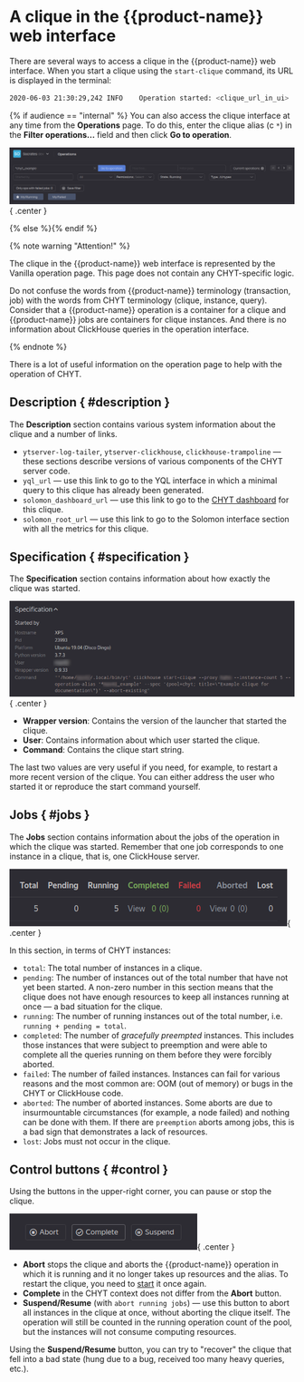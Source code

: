# A clique in the {{product-name}} web interface

There are several ways to access a clique in the {{product-name}} web interface. When you start a clique using the `start-clique` command, its URL is displayed in the terminal:

```bash
2020-06-03 21:30:29,242 INFO    Operation started: <clique_url_in_ui>
```
{% if audience == "internal" %}
You can also access the clique interface at any time from the **Operations** page. To do this, enter the clique alias (с `*`) in the **Filter operations...** field and then click **Go to operation**.

![](../../../../../../images/chyt_go_to_operation.png){ .center }

{% else %}{% endif %}

{% note warning "Attention!" %}

The clique in the {{product-name}} web interface is represented by the Vanilla operation page. This page does not contain any CHYT-specific logic.

Do not confuse the words from {{product-name}} terminology (transaction, job) with the words from CHYT terminology (clique, instance, query). Consider that a {{product-name}} operation is a container for a clique and {{product-name}} jobs are containers for clique instances. And there is no information about ClickHouse queries in the operation interface.

{% endnote %}

There is a lot of useful information on the operation page to help with the operation of CHYT.

## Description { #description }

The **Description** section contains various system information about the clique and a number of links.


- `ytserver-log-tailer`, `ytserver-clickhouse`, `clickhouse-trampoline` &mdash; these sections describe versions of various components of the CHYT server code.
- `yql_url` &mdash; use this link to go to the YQL interface in which a minimal query to this clique has already been generated.
- `solomon_dashboard_url` &mdash; use this link to go to the [CHYT dashboard](../../../../../user-guide/data-processing/chyt/cliques/administration.md#dashboard) for this clique.
- `solomon_root_url` &mdash; use this link to go to the Solomon interface section with all the metrics for this clique.

## Specification { #specification }

The **Specification** section contains information about how exactly the clique was started.

![](../../../../../../images/chyt_operation_specification.png){ .center }

- **Wrapper version**: Contains the version of the launcher that started the clique.
- **User**: Contains information about which user started the clique.
- **Command**: Contains the clique start string.

The last two values are very useful if you need, for example, to restart a more recent version of the clique. You can either address the user who started it or reproduce the start command yourself.

## Jobs { #jobs }

The **Jobs** section contains information about the jobs of the operation in which the clique was started. Remember that one job corresponds to one instance in a clique, that is, one ClickHouse server.

![](../../../../../../images/chyt_operation_jobs.png){ .center }

In this section, in terms of CHYT instances:

- `total`: The total number of instances in a clique.
- `pending`: The number of instances out of the total number that have not yet been started. A non-zero number in this section means that the clique does not have enough resources to keep all instances running at once — a bad situation for the clique.
- `running`: The number of running instances out of the total number, i.e. `running + pending = total`.
- `completed`: The number of *gracefully preempted* instances. This includes those instances that were subject to preemption and were able to complete all the queries running on them before they were forcibly aborted.
- `failed`: The number of failed instances. Instances can fail for various reasons and the most common are: OOM (out of memory) or bugs in the CHYT or ClickHouse code.
- `aborted`: The number of aborted instances. Some aborts are due to insurmountable circumstances (for example, a node failed) and nothing can be done with them. If there are `preemption` aborts among jobs, this is a bad sign that demonstrates a lack of resources.
- `lost`: Jobs must not occur in the clique.

## Control buttons { #control }

Using the buttons in the upper-right corner, you can pause or stop the clique.

![](../../../../../../images/chyt_operation_control_buttons.png){ .center }

- **Abort** stops the clique and aborts the {{product-name}} operation in which it is running and it no longer takes up resources and the alias. To restart the clique, you need to [start](../../../../../user-guide/data-processing/chyt/cliques/start.md) it once again.
- **Complete** in the CHYT context does not differ from the **Abort** button.
- **Suspend/Resume** (with `abort running jobs`) &mdash; use this button to abort all instances in the clique at once, without aborting the clique itself. The operation will still be counted in the running operation count of the pool, but the instances will not consume computing resources.

Using the **Suspend/Resume** button, you can try to "recover" the clique that fell into a bad state (hung due to a bug, received too many heavy queries, etc.).
